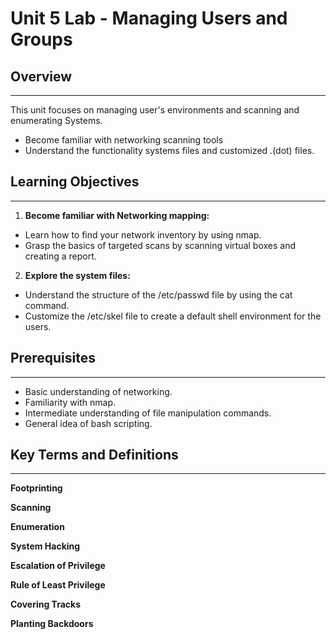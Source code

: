 # Unit 5 Lab - Managing Users and Groups

## Overview

---

This unit focuses on managing user's environments and scanning and enumerating Systems.

- Become familiar with networking scanning tools
- Understand the functionality systems files and customized .(dot) files.

## Learning Objectives

---

1.  **Become familiar with Networking mapping:**

- Learn how to find your network inventory by using nmap.
- Grasp the basics of targeted scans by scanning virtual boxes and creating a report.

2. **Explore the system files:**

- Understand the structure of the /etc/passwd file by using the cat command.
- Customize the /etc/skel file to create a default shell environment for the users.

## Prerequisites

---

- Basic understanding of networking.
- Familiarity with nmap.
- Intermediate understanding of file manipulation commands.
- General idea of bash scripting.

## Key Terms and Definitions

---

**Footprinting**

**Scanning**

**Enumeration**

**System Hacking**

**Escalation of Privilege**

**Rule of Least Privilege**

**Covering Tracks**

**Planting Backdoors**
